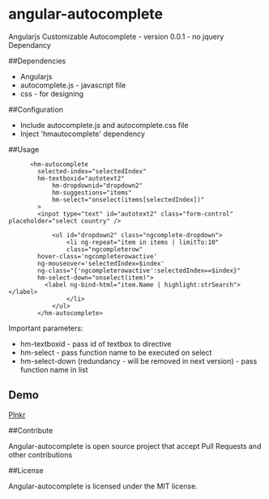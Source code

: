angular-autocomplete
====================
Angularjs Customizable Autocomplete - version 0.0.1 - no jquery Dependancy

##Dependencies
* Angularjs
* autocomplete.js - javascript file
* css - for designing

##Configuration

* Include autocomplete.js and autocomplete.css file
* Inject 'hmautocomplete' dependency

##Usage

```
      <hm-autocomplete
	    selected-index="selectedIndex"
	    hm-textboxid="autotext2"
            hm-dropdownid="dropdown2"
            hm-suggestions="items"
            hm-select="onselect(items[selectedIndex])"
        >
        <input type="text" id="autotext2" class="form-control" placeholder="select country" />
        
			<ul id="dropdown2" class="ngcomplete-dropdown">
				<li ng-repeat="item in items | limitTo:10"
				class="ngcompleterow"
        hover-class='ngcompleterowactive'
        ng-mouseover='selectedIndex=$index'
        ng-class="{'ngcompleterowactive':selectedIndex==$index}"				    
        hm-select-down="onselect(item)">
          <label ng-bind-html="item.Name | highlight:strSearch"></label>
				</li>
			</ul>
		</hm-autocomplete>
```
Important parameters:
* hm-textboxid - pass id of textbox to directive
* hm-select - pass function name to be executed on select
* hm-select-down (redundancy - will be removed in next version) - pass function name in list 

## Demo

[Plnkr](http://plnkr.co/edit/tcmprqr86g4EzKke116J?p=preview)

##Contribute

Angular-autocomplete is open source project that accept Pull Requests and other contributions

##License

Angular-autocomplete is licensed under the MIT license.
